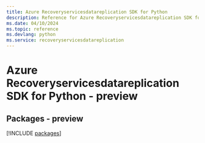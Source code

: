 ```yaml
---
title: Azure Recoveryservicesdatareplication SDK for Python
description: Reference for Azure Recoveryservicesdatareplication SDK for Python
ms.date: 04/10/2024
ms.topic: reference
ms.devlang: python
ms.service: recoveryservicesdatareplication
---
```

# Azure Recoveryservicesdatareplication SDK for Python - preview
## Packages - preview
[!INCLUDE [packages](recoveryservicesdatareplication-index.md)]